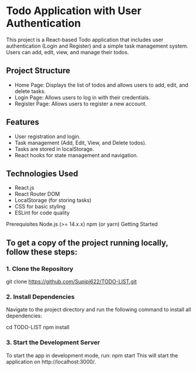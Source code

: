 # Todo Application with User Authentication

This project is a React-based Todo application that includes user authentication (Login and Register) and a simple task management system. Users can add, edit, view, and manage their todos.

## Project Structure

- Home Page: Displays the list of todos and allows users to add, edit, and delete tasks.
- Login Page: Allows users to log in with their credentials.
- Register Page: Allows users to register a new account.

## Features

- User registration and login.
- Task management (Add, Edit, View, and Delete todos).
- Tasks are stored in localStorage.
- React hooks for state management and navigation.

## Technologies Used
- React.js
- React Router DOM
- LocalStorage (for storing tasks)
- CSS for basic styling
- ESLint for code quality

Prerequisites
Node.js (>= 14.x.x)
npm (or yarn)
Getting Started

## To get a copy of the project running locally, follow these steps:

### 1. Clone the Repository
git clone https://github.com/Supipi622/TODO-LIST.git

### 2. Install Dependencies
Navigate to the project directory and run the following command to install all dependencies:

cd TODO-LIST
npm install

### 3. Start the Development Server
To start the app in development mode, run:
npm start
This will start the application on http://localhost:3000/.
